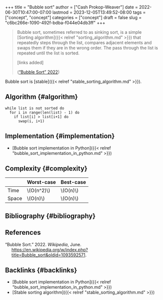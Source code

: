 +++
title = "Bubble sort"
author = ["Cash Prokop-Weaver"]
date = 2022-06-30T10:47:00-07:00
lastmod = 2023-12-05T13:49:52-08:00
tags = ["concept", "concept"]
categories = ["concept"]
draft = false
slug = "c6bc266e-1090-492f-bdba-f044e04db3ff"
+++

> Bubble sort, sometimes referred to as sinking sort, is a simple [Sorting algorithm]({{< relref "sorting_algorithm.md" >}}) that repeatedly steps through the list, compares adjacent elements and swaps them if they are in the wrong order. The pass through the list is repeated until the list is sorted.
>
> [links added]
>
> (<a href="#citeproc_bib_item_1">“Bubble Sort” 2022</a>)

Bubble sort is [stable]({{< relref "stable_sorting_algorithm.md" >}}).


## Algorithm {#algorithm}

```nil
while list is not sorted do
  for i in range(len(list) - 1) do
    if list[i] > list[i+1] do
      swap(i, i+1)
```


## Implementation {#implementation}

-   [Bubble sort implementation in Python]({{< relref "bubble_sort_implementation_in_python.md" >}})


## Complexity {#complexity}

|       | Worst-case   | Best-case  |
|-------|--------------|------------|
| Time  | \\(O(n^2)\\) | \\(O(n)\\) |
| Space | \\(O(n)\\)   | \\(O(n)\\) |


## Bibliography {#bibliography}

## References

<style>.csl-entry{text-indent: -1.5em; margin-left: 1.5em;}</style><div class="csl-bib-body">
  <div class="csl-entry"><a id="citeproc_bib_item_1"></a>“Bubble Sort.” 2022. <i>Wikipedia</i>, June. <a href="https://en.wikipedia.org/w/index.php?title=Bubble_sort&oldid=1093592571">https://en.wikipedia.org/w/index.php?title=Bubble_sort&#38;oldid=1093592571</a>.</div>
</div>


## Backlinks {#backlinks}

-   [Bubble sort implementation in Python]({{< relref "bubble_sort_implementation_in_python.md" >}})
-   [Stable sorting algorithm]({{< relref "stable_sorting_algorithm.md" >}})

